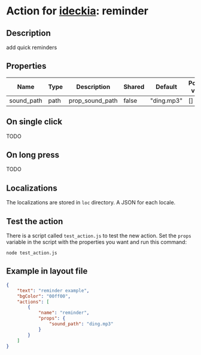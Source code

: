 # Action for [ideckia](https://ideckia.github.io/): reminder

## Description

add quick reminders

## Properties

| Name | Type | Description | Shared | Default | Possible values |
| ----- |----- | ----- | ----- | ----- | ----- |
| sound_path | path | prop_sound_path | false | "ding.mp3" | [] |

## On single click

TODO

## On long press

TODO

## Localizations

The localizations are stored in `loc` directory. A JSON for each locale.

## Test the action

There is a script called `test_action.js` to test the new action. Set the `props` variable in the script with the properties you want and run this command:

```
node test_action.js
```

## Example in layout file

```json
{
    "text": "reminder example",
    "bgColor": "00ff00",
    "actions": [
        {
            "name": "reminder",
            "props": {
                "sound_path": "ding.mp3"
            }
        }
    ]
}
```
